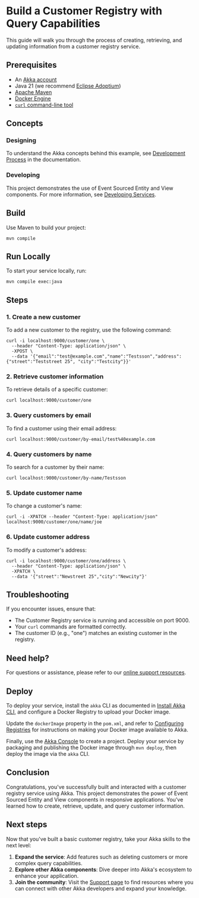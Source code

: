# Build a Customer Registry with Query Capabilities

This guide will walk you through the process of creating, retrieving, and updating information from a customer registry service.

## Prerequisites

- An [Akka account](https://console.akka.io/register)
- Java 21 (we recommend [Eclipse Adoptium](https://adoptium.net/marketplace/))
- [Apache Maven](https://maven.apache.org/install.html)
- [Docker Engine](https://docs.docker.com/get-started/get-docker/)
- [`curl` command-line tool](https://curl.se/download.html)

## Concepts

### Designing

To understand the Akka concepts behind this example, see [Development Process](https://doc.akka.io/concepts/development-process.html) in the documentation.

### Developing

This project demonstrates the use of Event Sourced Entity and View components. For more information, see [Developing Services](https://doc.akka.io/java/index.html).

## Build

Use Maven to build your project:

```shell
mvn compile
```

## Run Locally

To start your service locally, run:

```shell
mvn compile exec:java
```

## Steps

### 1. Create a new customer

To add a new customer to the registry, use the following command:

```shell
curl -i localhost:9000/customer/one \
  --header "Content-Type: application/json" \
  -XPOST \
  --data '{"email":"test@example.com","name":"Testsson","address":{"street":"Teststreet 25", "city":"Testcity"}}'
```

### 2. Retrieve customer information

To retrieve details of a specific customer:

```shell
curl localhost:9000/customer/one
```

### 3. Query customers by email

To find a customer using their email address:

```shell
curl localhost:9000/customer/by-email/test%40example.com
```

### 4. Query customers by name

To search for a customer by their name:

```shell
curl localhost:9000/customer/by-name/Testsson
```

### 5. Update customer name

To change a customer's name:

```shell
curl -i -XPATCH --header "Content-Type: application/json" localhost:9000/customer/one/name/joe
```

### 6. Update customer address

To modify a customer's address:

```shell
curl -i localhost:9000/customer/one/address \
  --header "Content-Type: application/json" \
  -XPATCH \
  --data '{"street":"Newstreet 25","city":"Newcity"}'
```

## Troubleshooting

If you encounter issues, ensure that:

- The Customer Registry service is running and accessible on port 9000.
- Your `curl` commands are formatted correctly.
- The customer ID (e.g., "one") matches an existing customer in the registry.

## Need help?

For questions or assistance, please refer to our [online support resources](https://doc.akka.io/support/index.html).

## Deploy

To deploy your service, install the `akka` CLI as documented in [Install Akka CLI](https://doc.akka.io/akka-cli/index.html), and configure a Docker Registry to upload your Docker image.

Update the `dockerImage` property in the `pom.xml`, and refer to [Configuring Registries](https://doc.akka.io/operations/container-registries.html) for instructions on making your Docker image available to Akka.

Finally, use the [Akka Console](https://console.akka.io) to create a project. Deploy your service by packaging and publishing the Docker image through `mvn deploy`, then deploy the image via the `akka` CLI.

## Conclusion

Congratulations, you've successfully built and interacted with a customer registry service using Akka. This project demonstrates the power of Event Sourced Entity and View components in responsive applications. You’ve learned how to create, retrieve, update, and query customer information.

## Next steps

Now that you've built a basic customer registry, take your Akka skills to the next level:

1. **Expand the service**: Add features such as deleting customers or more complex query capabilities.
2. **Explore other Akka components**: Dive deeper into Akka's ecosystem to enhance your application.
3. **Join the community**: Visit the [Support page](https://doc.akka.io/support/index.html) to find resources where you can connect with other Akka developers and expand your knowledge.
